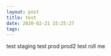 ```yaml
---
layout: post
title: test
date: 2020-02-21 15:25:27
tags:
---
```


test staging
test prod
prod2
test roll me 